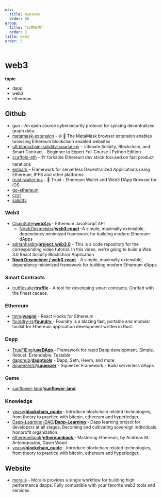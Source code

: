 ```yaml
---
nav:
  title: Awesome
  order: 80
group:
  title: “玩物丧志”
  order: 3
title: web3
order: 5
---
```


# web3

**topic**

- dapp
- web3
- ethereum

## Github

- gun - An open source cybersecurity protocol for syncing decentralized graph data.
- [metamask-extension](https://github.com/MetaMask/metamask-extension) - 🌐 🔌 The MetaMask browser extension enables browsing Ethereum blockchain enabled websites
- [ull-blockchain-solidity-course-py](https://github.com/smartcontractkit/full-blockchain-solidity-course-py) - Ultimate Solidity, Blockchain, and Smart Contract - Beginner to Expert Full Course | Python Edition
- [scaffold-eth](https://github.com/scaffold-eth/scaffold-eth) - 🏗 forkable Ethereum dev stack focused on fast product iterations
- [embark](https://github.com/embarklabs/embark) - Framework for serverless Decentralized Applications using Ethereum, IPFS and other platforms
- [trust-wallet-ios](https://github.com/trustwallet/trust-wallet-ios) - 📱 Trust - Ethereum Wallet and Web3 DApp Browser for iOS
- [go-ethereum](https://github.com/ethereum/go-ethereum)
- [ccxt](https://github.com/ccxt/ccxt)
- [solidity](https://github.com/ethereum/solidity)

### Web3

- [ChainSafe](https://github.com/ChainSafe?type=source)/**[web3.js](https://github.com/ChainSafe/web3.js)** - Ethereum JavaScript API
  - [NoahZinsmeister](https://github.com/NoahZinsmeister)/**[web3-react](https://github.com/NoahZinsmeister/web3-react)** -A simple, maximally extensible, dependency minimized framework for building modern Ethereum dApps
- [adrianhajdin](https://github.com/adrianhajdin)/**[project_web3.0](https://github.com/adrianhajdin/project_web3.0)** - This is a code repository for the corresponding video tutorial. In this video, we're going to build a Web 3.0 React Solidity Blockchain Application
- **[NoahZinsmeister / web3-react](https://github.com/NoahZinsmeister/web3-react)** - A simple, maximally extensible, dependency minimized framework for building modern Ethereum dApps

### Smart Contracts

- [trufflesuite](https://github.com/trufflesuite?type=source)/**[truffle](https://github.com/trufflesuite/truffle)** - A tool for developing smart contracts. Crafted with the finest cacaos.

### Ethereum

- [tmm](https://github.com/tmm)/**[wagmi](https://github.com/tmm/wagmi)** - React Hooks for Ethereum
- [foundry-rs](https://github.com/foundry-rs?type=source)/**[foundry ](https://github.com/foundry-rs/foundry)**- Foundry is a blazing fast, portable and modular toolkit for Ethereum application development written in Rust.

### Dapp

- [TrueFiEng](https://github.com/TrueFiEng?type=source)/**[useDApp ](https://github.com/TrueFiEng/useDApp)**- Framework for rapid Dapp development. Simple. Robust. Extendable. Testable
- [dapphub](https://github.com/dapphub?type=source)/**[dapptools](https://github.com/dapphub/dapptools)** - Dapp, Seth, Hevm, and more
- [SqueezerIO](https://github.com/SqueezerIO?type=source)/**[squeezer](https://github.com/SqueezerIO/squeezer)** - Squeezer Framework - Build serverless dApps

### Game

- [sunflower-land](https://github.com/sunflower-land?type=source)/**[sunflower-land](https://github.com/sunflower-land/sunflower-land)**

### Knowledge

- [yeasy](https://github.com/yeasy)/**[blockchain_guide](https://github.com/yeasy/blockchain_guide)** - Introduce blockchain related technologies, from theory to practice with bitcoin, ethereum and hyperledger.
- [Dapp-Learning-DAO](https://github.com/Dapp-Learning-DAO?type=source)/**[Dapp-Learning](https://github.com/Dapp-Learning-DAO/Dapp-Learning)** - Dapp learning project for developers at all stages. Becoming and cultivating sovereign individuals. Nonprofit organization.
- [ethereumbook](https://github.com/ethereumbook?type=source)/**[ethereumbook ](https://github.com/ethereumbook/ethereumbook)**- Mastering Ethereum, by Andreas M. Antonopoulos, Gavin Wood
- [yeasy](https://github.com/yeasy)/**[blockchain_guide](https://github.com/yeasy/blockchain_guide)** - Introduce blockchain related technologies, from theory to practice with bitcoin, ethereum and hyperledger.

## Website

- [moralis](https://moralis.io/) - Moralis provides a single workflow for building high performance dapps. Fully compatible with your favorite web3 tools and services.
